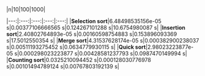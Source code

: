 |n|10|100|1000|

|---:|:---:|:---:|:---:|:---:|
|**Selection sort**|6.48498535156e-05 s|0.00377106666565 s|0.124267101288 s|10.6754980087 s|
|**Insertion sort**|2.40802764893e-05 s|0.00160598754883 s|0.153896093369 s|17.5012550354 s|
|**Merge sort**|4.31537628174e-05 s|0.000382900238037 s|0.00511193275452 s|0.0634779930115 s|
|**Quick sort**|2.98023223877e-05 s|0.000298023223877 s|0.00428581237793 s|0.0987470149994 s|
|**Counting sort**|0.0325210094452 s|0.000128030776978 s|0.00101494789124 s|0.00767803192139 s|
